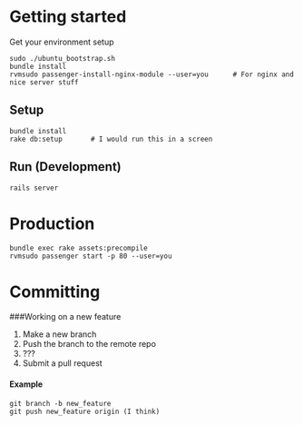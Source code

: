 # Getting started

Get your environment setup 
    
    sudo ./ubuntu_bootstrap.sh
    bundle install
    rvmsudo passenger-install-nginx-module --user=you      # For nginx and nice server stuff
    
## Setup
    bundle install
    rake db:setup       # I would run this in a screen
## Run (Development)
    rails server
    
# Production
    bundle exec rake assets:precompile
    rvmsudo passenger start -p 80 --user=you
    
# Committing

###Working on a new feature

1. Make a new branch
2. Push the branch to the remote repo
3. ???
4. Submit a pull request

#### Example
    git branch -b new_feature
    git push new_feature origin (I think)